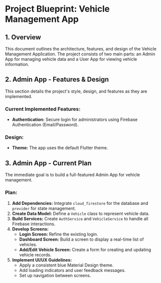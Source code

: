 
# Project Blueprint: Vehicle Management App

## 1. Overview

This document outlines the architecture, features, and design of the Vehicle Management Application. The project consists of two main parts: an Admin App for managing vehicle data and a User App for viewing vehicle information.

## 2. Admin App - Features & Design

This section details the project's style, design, and features as they are implemented.

### Current Implemented Features:

*   **Authentication:** Secure login for administrators using Firebase Authentication (Email/Password).

### Design:
*   **Theme:** The app uses the default Flutter theme.

## 3. Admin App - Current Plan

The immediate goal is to build a full-featured Admin App for vehicle management.

### Plan:

1.  **Add Dependencies:** Integrate `cloud_firestore` for the database and `provider` for state management.
2.  **Create Data Model:** Define a `Vehicle` class to represent vehicle data.
3.  **Build Services:** Create `AuthService` and `VehicleService` to handle all Firebase interactions.
4.  **Develop Screens:**
    *   **Login Screen:** Refine the existing login.
    *   **Dashboard Screen:** Build a screen to display a real-time list of vehicles.
    *   **Add/Edit Vehicle Screen:** Create a form for creating and updating vehicle records.
5.  **Implement UI/UX Guidelines:**
    *   Apply a consistent blue Material Design theme.
    *   Add loading indicators and user feedback messages.
    *   Set up navigation between screens.

